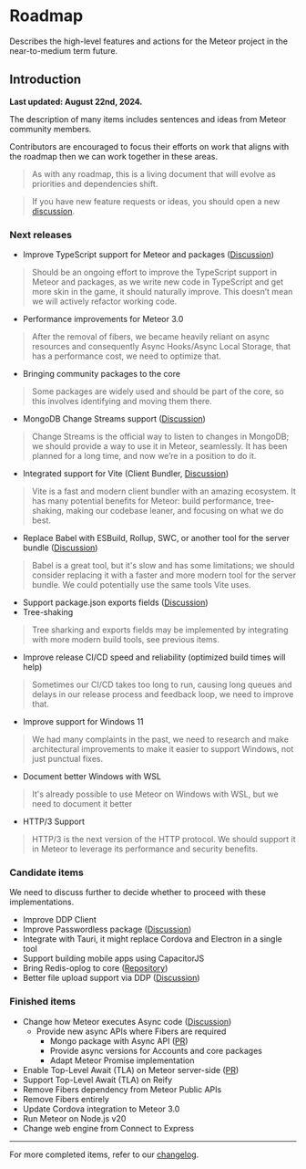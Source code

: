 # Roadmap

Describes the high-level features and actions for the Meteor project in the near-to-medium term future.

## Introduction

**Last updated: August 22nd, 2024.**

The description of many items includes sentences and ideas from Meteor community members.

Contributors are encouraged to focus their efforts on work that aligns with the roadmap then we can work together in these areas.

> As with any roadmap, this is a living document that will evolve as priorities and dependencies shift.

> If you have new feature requests or ideas, you should open a new [discussion](https://github.com/meteor/meteor/discussions/new).

### Next releases

- Improve TypeScript support for Meteor and packages ([Discussion](https://github.com/meteor/meteor/discussions/12080))
> Should be an ongoing effort to improve the TypeScript support in Meteor and packages, as we write new code in TypeScript and get more skin in the game, it should naturally improve. This doesn’t mean we will actively refactor working code.

- Performance improvements for Meteor 3.0
> After the removal of fibers, we became heavily reliant on async resources and consequently Async Hooks/Async Local Storage, that has a performance cost, we need to optimize that.

- Bringing community packages to the core
> Some packages are widely used and should be part of the core, so this involves identifying and moving them there.

- MongoDB Change Streams support ([Discussion](https://github.com/meteor/meteor/discussions/11842))
> Change Streams is the official way to listen to changes in MongoDB; we should provide a way to use it in Meteor, seamlessly. It has been planned for a long time, and now we’re in a position to do it.

- Integrated support for Vite (Client Bundler, [Discussion](https://github.com/meteor/meteor/discussions/11587))
> Vite is a fast and modern client bundler with an amazing ecosystem. It has many potential benefits for Meteor: build performance, tree-shaking, making our codebase leaner, and focusing on what we do best.

- Replace Babel with ESBuild, Rollup, SWC, or another tool for the server bundle ([Discussion](https://github.com/meteor/meteor/discussions/11587))
> Babel is a great tool, but it's slow and has some limitations; we should consider replacing it with a faster and more modern tool for the server bundle. We could potentially use the same tools Vite uses.

- Support package.json exports fields ([Discussion](https://github.com/meteor/meteor/discussions/11727))
- Tree-shaking

> Tree sharking and exports fields may be implemented by integrating with more modern build tools, see previous items.

- Improve release CI/CD speed and reliability (optimized build times will help)
> Sometimes our CI/CD takes too long to run, causing long queues and delays in our release process and feedback loop, we need to improve that.

- Improve support for Windows 11
> We had many complaints in the past, we need to research and make architectural improvements to make it easier to support Windows, not just punctual fixes.

- Document better Windows with WSL
> It's already possible to use Meteor on Windows with WSL, but we need to document it better

- HTTP/3 Support
> HTTP/3 is the next version of the HTTP protocol. We should support it in Meteor to leverage its performance and security benefits.

### Candidate items

We need to discuss further to decide whether to proceed with these implementations.

- Improve DDP Client
- Improve Passwordless package ([Discussion](https://github.com/meteor/meteor/discussions/12075))
- Integrate with Tauri, it might replace Cordova and Electron in a single tool
- Support building mobile apps using CapacitorJS
- Bring Redis-oplog to core ([Repository](https://github.com/Meteor-Community-Packages/redis-oplog))
- Better file upload support via DDP ([Discussion](https://github.com/meteor/meteor/discussions/11523))

### Finished items

- Change how Meteor executes Async code ([Discussion](https://github.com/meteor/meteor/discussions/11505))
  - Provide new async APIs where Fibers are required
    - Mongo package with Async API ([PR](https://github.com/meteor/meteor/pull/12028))
    - Provide async versions for Accounts and core packages
    - Adapt Meteor Promise implementation
- Enable Top-Level Await (TLA) on Meteor server-side ([PR](https://github.com/meteor/meteor/pull/12095))
- Support Top-Level Await (TLA) on Reify
- Remove Fibers dependency from Meteor Public APIs
- Remove Fibers entirely
- Update Cordova integration to Meteor 3.0
- Run Meteor on Node.js v20
- Change web engine from Connect to Express

-----------

For more completed items, refer to our [changelog](https://docs.meteor.com/history.html).